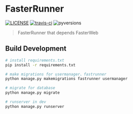 # FasterRunner

[![LICENSE](https://img.shields.io/github/license/yinquanwang/FasterRunner.svg)](https://github.com/yinquanwang/FasterRunner/blob/master/LICENSE) [![travis-ci](https://travis-ci.org/yinquanwang/FasterRunner.svg?branch=master)](https://travis-ci.org/yinquanwang/FasterRunner) ![pyversions](https://img.shields.io/pypi/pyversions/Django.svg)

> FasterRunner that depends FasterWeb


## Build Development

``` bash
# install requirements.txt
pip install -r requirements.txt

# make migrations for usermanager、fastrunner
python manage.py makemigrations fastrunner usermanager

# migrate for database
python manage.py migrate

# runserver in dev
python manage.py runserver

```




